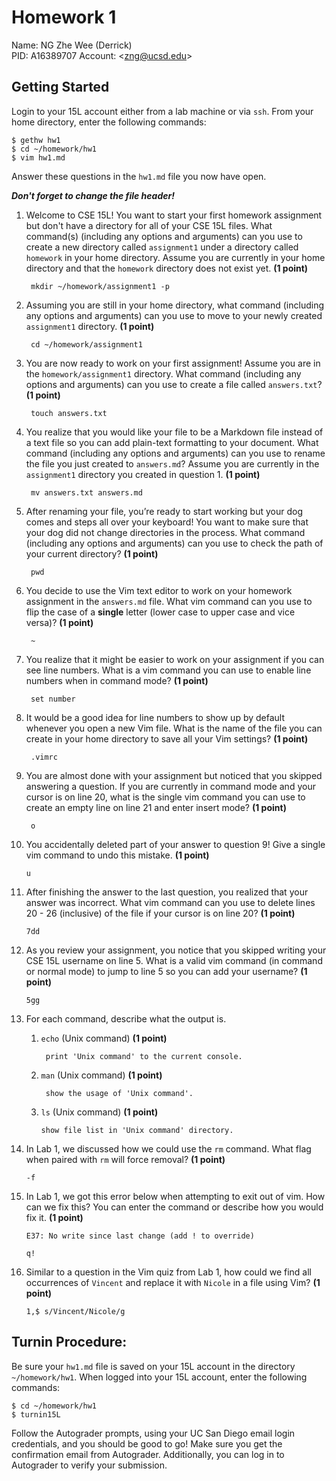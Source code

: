 
# Homework 1

Name: NG Zhe Wee (Derrick)  
PID: A16389707 
Account: \<zng@ucsd.edu\>  

## Getting Started

Login to your 15L account either from a lab machine or via `ssh`. From your
home directory, enter the following commands:

```
$ gethw hw1
$ cd ~/homework/hw1
$ vim hw1.md
```

Answer these questions in the `hw1.md` file you now have open.

___Don't forget to change the file header!___

1. Welcome to CSE 15L! You want to start your first homework assignment but don't have a directory for all of your CSE 15L files. What command(s) (including any options and arguments) can you use to create a new directory called `assignment1` under a directory called `homework` in your home directory. Assume you are currently in your home directory and that the `homework` directory does not exist yet. **(1 point)**

        mkdir ~/homework/assignment1 -p

2. Assuming you are still in your home directory, what command (including any options and arguments) can you use to move to your newly created `assignment1` directory. **(1 point)**

        cd ~/homework/assignment1

3. You are now ready to work on your first assignment! Assume you are in the `homework/assignment1` directory. What command (including any options and arguments) can you use to create a file called `answers.txt`? **(1 point)**

        touch answers.txt

4. You realize that you would like your file to be a Markdown file instead of a text file so you can add plain-text formatting to your document. What command  (including any options and arguments) can you use to rename the file you just created to `answers.md`? Assume you are currently in the `assignment1` directory you created in question 1. **(1 point)**

        mv answers.txt answers.md

5. After renaming your file, you’re ready to start working but your dog comes and steps all over your keyboard! You want to make sure that your dog did not change directories in the process. What command (including any options and arguments) can you use to check the path of your current directory? **(1 point)**

        pwd

6. You decide to use the Vim text editor to work on your homework assignment in the `answers.md` file. What vim command can you use to flip the case of a **single** letter (lower case to upper case and vice versa)? **(1 point)**

        ~

7. You realize that it might be easier to work on your assignment if you can see line numbers. What is a vim command you can use to enable line numbers when in command mode? **(1 point)**

        set number

8. It would be a good idea for line numbers to show up by default whenever you open a new Vim file. What is the name of the file you can create in your home directory to save all your Vim settings? **(1 point)**

        .vimrc

9. You are almost done with your assignment but noticed that you skipped answering a question. If you are currently in command mode and your cursor is on line 20, what is the single vim command you can use to create an empty line on line 21 and enter insert mode? **(1 point)**

        o

10. You accidentally deleted part of your answer to question 9! Give a single vim command to undo this mistake. **(1 point)**

        u

11. After finishing the answer to the last question, you realized that your answer was incorrect. What vim command can you use to delete lines 20 - 26 (inclusive) of the file if your cursor is on line 20? **(1 point)**

        7dd

12. As you review your assignment, you notice that you skipped writing your CSE 15L username on line 5. What is a valid vim command (in command or normal mode) to jump to line 5 so you can add your username? **(1 point)**

        5gg

13. For each command, describe what the output is.

    1. `echo` (Unix command) **(1 point)**

            print 'Unix command' to the current console.

    2. `man` (Unix command) **(1 point)**

            show the usage of 'Unix command'.

    3.  `ls` (Unix command) **(1 point)**

            show file list in 'Unix command' directory.

14. In Lab 1, we discussed how we could use the `rm` command. What flag when paired with `rm` will force removal? **(1 point)**

        -f

15. In Lab 1, we got this error below when attempting to exit out of vim. How can we fix this? You can enter the command or describe how you would fix it.  **(1 point)**

       `E37: No write since last change (add ! to override)`

        q!

16. Similar to a question in the Vim quiz from Lab 1, how could we find all occurrences of `Vincent` and replace it with `Nicole` in a file using Vim? **(1 point)**

        1,$ s/Vincent/Nicole/g

## Turnin Procedure:
Be sure your `hw1.md` file is saved on your 15L account in the directory
`~/homework/hw1`. When logged into your 15L account, enter the following
commands:
```
$ cd ~/homework/hw1
$ turnin15L
```
Follow the Autograder prompts, using your UC San Diego email login credentials,
and you should be good to go! Make sure you get the confirmation email from
Autograder. Additionally, you can log in to Autograder to verify your submission.
